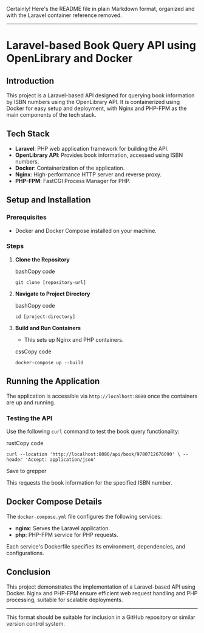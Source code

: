 Certainly! Here's the README file in plain Markdown format, organized and with the Laravel container reference removed.

* * *

Laravel-based Book Query API using OpenLibrary and Docker
=========================================================

Introduction
------------

This project is a Laravel-based API designed for querying book information by ISBN numbers using the OpenLibrary API. It is containerized using Docker for easy setup and deployment, with Nginx and PHP-FPM as the main components of the tech stack.

Tech Stack
----------

*   **Laravel**: PHP web application framework for building the API.
*   **OpenLibrary API**: Provides book information, accessed using ISBN numbers.
*   **Docker**: Containerization of the application.
*   **Nginx**: High-performance HTTP server and reverse proxy.
*   **PHP-FPM**: FastCGI Process Manager for PHP.

Setup and Installation
----------------------

### Prerequisites

*   Docker and Docker Compose installed on your machine.

### Steps

1.  **Clone the Repository**
    
    bashCopy code
    
    `git clone [repository-url]`
    
2.  **Navigate to Project Directory**
    
    bashCopy code
    
    `cd [project-directory]`
    
3.  **Build and Run Containers**
    
    *   This sets up Nginx and PHP containers.
    
    cssCopy code
    
    `docker-compose up --build`
    

Running the Application
-----------------------

The application is accessible via `http://localhost:8080` once the containers are up and running.

### Testing the API

Use the following `curl` command to test the book query functionality:

rustCopy code

`curl --location 'http://localhost:8080/api/book/9780712676090' \ --header 'Accept: application/json'`

Save to grepper

This requests the book information for the specified ISBN number.

Docker Compose Details
----------------------

The `docker-compose.yml` file configures the following services:

*   **nginx**: Serves the Laravel application.
*   **php**: PHP-FPM service for PHP requests.

Each service's Dockerfile specifies its environment, dependencies, and configurations.

Conclusion
----------

This project demonstrates the implementation of a Laravel-based API using Docker. Nginx and PHP-FPM ensure efficient web request handling and PHP processing, suitable for scalable deployments.

* * *

This format should be suitable for inclusion in a GitHub repository or similar version control system.